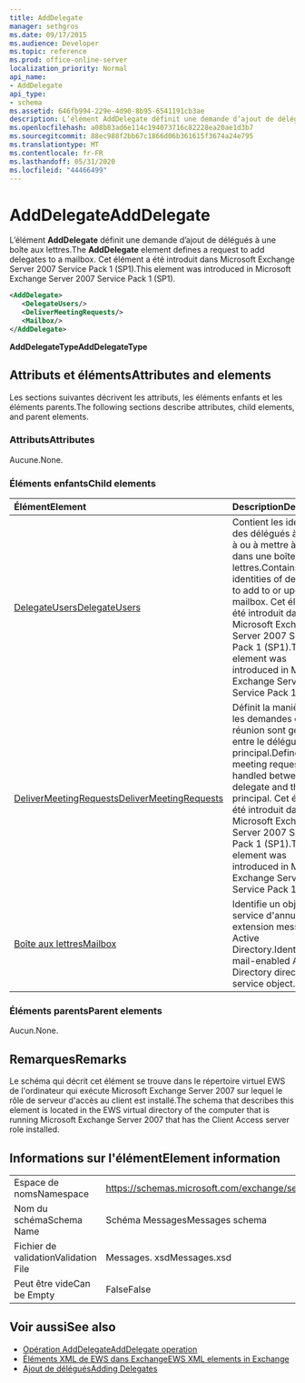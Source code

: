 ```yaml
---
title: AddDelegate
manager: sethgros
ms.date: 09/17/2015
ms.audience: Developer
ms.topic: reference
ms.prod: office-online-server
localization_priority: Normal
api_name:
- AddDelegate
api_type:
- schema
ms.assetid: 646fb994-229e-4d90-8b95-6541191cb3ae
description: L’élément AddDelegate définit une demande d’ajout de délégués à une boîte aux lettres. Cet élément a été introduit dans Microsoft Exchange Server 2007 Service Pack 1 (SP1).
ms.openlocfilehash: a08b83ad6e114c194073716c82228ea20ae1d3b7
ms.sourcegitcommit: 88ec988f2bb67c1866d06b361615f3674a24e795
ms.translationtype: MT
ms.contentlocale: fr-FR
ms.lasthandoff: 05/31/2020
ms.locfileid: "44466499"
---
```

# <a name="adddelegate"></a><span data-ttu-id="92513-104">AddDelegate</span><span class="sxs-lookup"><span data-stu-id="92513-104">AddDelegate</span></span>

<span data-ttu-id="92513-105">L’élément **AddDelegate** définit une demande d’ajout de délégués à une boîte aux lettres.</span><span class="sxs-lookup"><span data-stu-id="92513-105">The **AddDelegate** element defines a request to add delegates to a mailbox.</span></span> <span data-ttu-id="92513-106">Cet élément a été introduit dans Microsoft Exchange Server 2007 Service Pack 1 (SP1).</span><span class="sxs-lookup"><span data-stu-id="92513-106">This element was introduced in Microsoft Exchange Server 2007 Service Pack 1 (SP1).</span></span> 
  
```xml
<AddDelegate>
   <DelegateUsers/>
   <DeliverMeetingRequests/>
   <Mailbox/>
</AddDelegate>
```

 <span data-ttu-id="92513-107">**AddDelegateType**</span><span class="sxs-lookup"><span data-stu-id="92513-107">**AddDelegateType**</span></span>
## <a name="attributes-and-elements"></a><span data-ttu-id="92513-108">Attributs et éléments</span><span class="sxs-lookup"><span data-stu-id="92513-108">Attributes and elements</span></span>

<span data-ttu-id="92513-109">Les sections suivantes décrivent les attributs, les éléments enfants et les éléments parents.</span><span class="sxs-lookup"><span data-stu-id="92513-109">The following sections describe attributes, child elements, and parent elements.</span></span>
  
### <a name="attributes"></a><span data-ttu-id="92513-110">Attributs</span><span class="sxs-lookup"><span data-stu-id="92513-110">Attributes</span></span>

<span data-ttu-id="92513-111">Aucune.</span><span class="sxs-lookup"><span data-stu-id="92513-111">None.</span></span>
  
### <a name="child-elements"></a><span data-ttu-id="92513-112">Éléments enfants</span><span class="sxs-lookup"><span data-stu-id="92513-112">Child elements</span></span>

|<span data-ttu-id="92513-113">**Élément**</span><span class="sxs-lookup"><span data-stu-id="92513-113">**Element**</span></span>|<span data-ttu-id="92513-114">**Description**</span><span class="sxs-lookup"><span data-stu-id="92513-114">**Description**</span></span>|
|:-----|:-----|
|[<span data-ttu-id="92513-115">DelegateUsers</span><span class="sxs-lookup"><span data-stu-id="92513-115">DelegateUsers</span></span>](delegateusers.md) <br/> |<span data-ttu-id="92513-116">Contient les identités des délégués à ajouter à ou à mettre à jour dans une boîte aux lettres.</span><span class="sxs-lookup"><span data-stu-id="92513-116">Contains the identities of delegates to add to or update in a mailbox.</span></span> <span data-ttu-id="92513-117">Cet élément a été introduit dans Microsoft Exchange Server 2007 Service Pack 1 (SP1).</span><span class="sxs-lookup"><span data-stu-id="92513-117">This element was introduced in Microsoft Exchange Server 2007 Service Pack 1 (SP1).</span></span>  <br/> |
|[<span data-ttu-id="92513-118">DeliverMeetingRequests</span><span class="sxs-lookup"><span data-stu-id="92513-118">DeliverMeetingRequests</span></span>](delivermeetingrequests.md) <br/> |<span data-ttu-id="92513-119">Définit la manière dont les demandes de réunion sont gérées entre le délégué et le principal.</span><span class="sxs-lookup"><span data-stu-id="92513-119">Defines how meeting requests are handled between the delegate and the principal.</span></span> <span data-ttu-id="92513-120">Cet élément a été introduit dans Microsoft Exchange Server 2007 Service Pack 1 (SP1).</span><span class="sxs-lookup"><span data-stu-id="92513-120">This element was introduced in Microsoft Exchange Server 2007 Service Pack 1 (SP1).</span></span>  <br/> |
|[<span data-ttu-id="92513-121">Boîte aux lettres</span><span class="sxs-lookup"><span data-stu-id="92513-121">Mailbox</span></span>](mailbox.md) <br/> |<span data-ttu-id="92513-122">Identifie un objet de service d'annuaire à extension messagerie Active Directory.</span><span class="sxs-lookup"><span data-stu-id="92513-122">Identifies a mail-enabled Active Directory directory service object.</span></span>  <br/> |
   
### <a name="parent-elements"></a><span data-ttu-id="92513-123">Éléments parents</span><span class="sxs-lookup"><span data-stu-id="92513-123">Parent elements</span></span>

<span data-ttu-id="92513-124">Aucun.</span><span class="sxs-lookup"><span data-stu-id="92513-124">None.</span></span>
  
## <a name="remarks"></a><span data-ttu-id="92513-125">Remarques</span><span class="sxs-lookup"><span data-stu-id="92513-125">Remarks</span></span>

<span data-ttu-id="92513-126">Le schéma qui décrit cet élément se trouve dans le répertoire virtuel EWS de l'ordinateur qui exécute Microsoft Exchange Server 2007 sur lequel le rôle de serveur d'accès au client est installé.</span><span class="sxs-lookup"><span data-stu-id="92513-126">The schema that describes this element is located in the EWS virtual directory of the computer that is running Microsoft Exchange Server 2007 that has the Client Access server role installed.</span></span>
  
## <a name="element-information"></a><span data-ttu-id="92513-127">Informations sur l'élément</span><span class="sxs-lookup"><span data-stu-id="92513-127">Element information</span></span>

|||
|:-----|:-----|
|<span data-ttu-id="92513-128">Espace de noms</span><span class="sxs-lookup"><span data-stu-id="92513-128">Namespace</span></span>  <br/> |https://schemas.microsoft.com/exchange/services/2006/messages  <br/> |
|<span data-ttu-id="92513-129">Nom du schéma</span><span class="sxs-lookup"><span data-stu-id="92513-129">Schema Name</span></span>  <br/> |<span data-ttu-id="92513-130">Schéma Messages</span><span class="sxs-lookup"><span data-stu-id="92513-130">Messages schema</span></span>  <br/> |
|<span data-ttu-id="92513-131">Fichier de validation</span><span class="sxs-lookup"><span data-stu-id="92513-131">Validation File</span></span>  <br/> |<span data-ttu-id="92513-132">Messages. xsd</span><span class="sxs-lookup"><span data-stu-id="92513-132">Messages.xsd</span></span>  <br/> |
|<span data-ttu-id="92513-133">Peut être vide</span><span class="sxs-lookup"><span data-stu-id="92513-133">Can be Empty</span></span>  <br/> |<span data-ttu-id="92513-134">False</span><span class="sxs-lookup"><span data-stu-id="92513-134">False</span></span>  <br/> |
   
## <a name="see-also"></a><span data-ttu-id="92513-135">Voir aussi</span><span class="sxs-lookup"><span data-stu-id="92513-135">See also</span></span>

- [<span data-ttu-id="92513-136">Opération AddDelegate</span><span class="sxs-lookup"><span data-stu-id="92513-136">AddDelegate operation</span></span>](adddelegate-operation.md)
- [<span data-ttu-id="92513-137">Éléments XML de EWS dans Exchange</span><span class="sxs-lookup"><span data-stu-id="92513-137">EWS XML elements in Exchange</span></span>](ews-xml-elements-in-exchange.md)
- [<span data-ttu-id="92513-138">Ajout de délégués</span><span class="sxs-lookup"><span data-stu-id="92513-138">Adding Delegates</span></span>](https://msdn.microsoft.com/library/3a744150-66a3-4a13-9433-793603ba5038%28Office.15%29.aspx)

